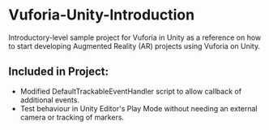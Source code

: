 # Vuforia-Unity-Introduction
Introductory-level sample project for Vuforia in Unity as a reference on how to start developing Augmented Reality (AR) projects using Vuforia on Unity.

## Included in Project:
- Modified DefaultTrackableEventHandler script to allow callback of additional events.  
- Test behaviour in Unity Editor's Play Mode without needing an external camera or tracking of markers.
